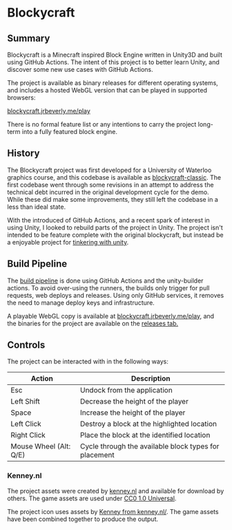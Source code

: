 # Blockycraft

## Summary

Blockycraft is a Minecraft inspired Block Engine written in Unity3D and built using GitHub Actions. The intent of this project is to better learn Unity, and discover some new use cases with GitHub Actions.

The project is available as binary releases for different operating systems, and includes a hosted WebGL version that can be played in supported browsers:

[blockycraft.jrbeverly.me/play](https://blockycraft.jrbeverly.me/play)

There is no formal feature list or any intentions to carry the project long-term into a fully featured block engine.

## History

The Blockycraft project was first developed for a University of Waterloo graphics course, and this codebase is available as [blockycraft-classic](./classic/). The first codebase went through some revisions in an attempt to address the technical debt incurred in the original development cycle for the demo. While these did make some improvements, they still left the codebase in a less than ideal state.

With the introduced of GitHub Actions, and a recent spark of interest in using Unity, I looked to rebuild parts of the project in Unity. The project isn't intended to be feature complete with the original blockycraft, but instead be a enjoyable project for [tinkering with unity](./unity/).

## Build Pipeline

The [build pipeline](./deployment/) is done using GitHub Actions and the unity-builder actions. To avoid over-using the runners, the builds only trigger for pull requests, web deploys and releases. Using only GitHub services, it removes the need to manage deploy keys and infrastructure.

A playable WebGL copy is available at [blockycraft.jrbeverly.me/play](https://blockycraft.jrbeverly.me/play), and the binaries for the project are available on the [releases tab.](https://github.com/blockycraft/blockycraft/releases)

## Controls

The project can be interacted with in the following ways:

|**Action**|**Description**|
|---|---|
|Esc| Undock from the application|
|Left Shift | Decrease the height of the player |
|Space | Increase the height of the player |
|Left Click| Destroy a block at the highlighted location |
|Right Click| Place the block at the identified location |
|Mouse Wheel (Alt: Q/E)| Cycle through the available block types for placement |

### Kenney.nl

The project assets were created by [kenney.nl](http://kenney.nl/assets/voxel-pack) and available for download by others. The game assets are used under [CC0 1.0 Universal](https://creativecommons.org/publicdomain/zero/1.0/).

The project icon uses assets by [Kenney from kenney.nl/](http://kenney.nl/assets/voxel-pack). The game assets have been combined together to produce the output.
